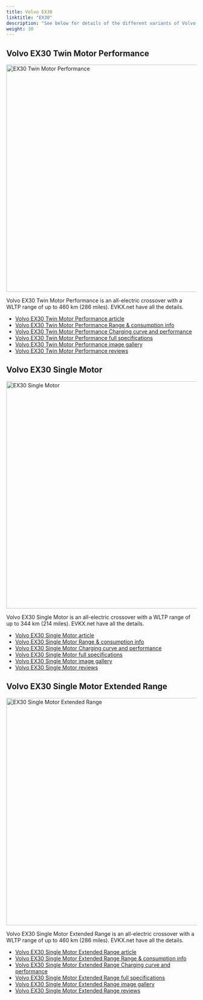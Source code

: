 ```yaml
---
title: Volvo EX30
linktitle: "EX30"
description: "See below for details of the different variants of Volvo EX30"
weight: 30
---
```

## Volvo EX30 Twin Motor Performance

<a href="/models/volvo/ex30/ex30_twin_motor_performance/"><img src="https://media.evkx.net/multimedia/models/volvo/ex30/ex30_twin_motor_performance/main_1_st.jpg" width="800" height="600" alt="EX30 Twin Motor Performance" ></a>

Volvo EX30 Twin Motor Performance is an all-electric crossover with a WLTP range of up to 460 km (286 miles). EVKX.net have all the details. 

- [Volvo EX30 Twin Motor Performance article](/models/volvo/ex30/ex30_twin_motor_performance/)
- [Volvo EX30 Twin Motor Performance Range & consumption info](/models/volvo/ex30/ex30_twin_motor_performance//rangeandconsumption)
- [Volvo EX30 Twin Motor Performance Charging curve and performance](/models/volvo/ex30/ex30_twin_motor_performance//chargingcurve)
- [Volvo EX30 Twin Motor Performance full specifications](/models/volvo/ex30/ex30_twin_motor_performance//specifications)
- [Volvo EX30 Twin Motor Performance image gallery](/models/volvo/ex30/ex30_twin_motor_performance//gallery)
- [Volvo EX30 Twin Motor Performance reviews](/models/volvo/ex30/ex30_twin_motor_performance//reviews)

## Volvo EX30 Single Motor

<a href="/models/volvo/ex30/ex30_single_motor/"><img src="https://media.evkx.net/multimedia/models/volvo/ex30/ex30_single_motor/main_1_st.jpg" width="800" height="600" alt="EX30 Single Motor" ></a>

Volvo EX30 Single Motor is an all-electric crossover with a WLTP range of up to 344 km (214 miles). EVKX.net have all the details. 

- [Volvo EX30 Single Motor article](/models/volvo/ex30/ex30_single_motor/)
- [Volvo EX30 Single Motor Range & consumption info](/models/volvo/ex30/ex30_single_motor//rangeandconsumption)
- [Volvo EX30 Single Motor Charging curve and performance](/models/volvo/ex30/ex30_single_motor//chargingcurve)
- [Volvo EX30 Single Motor full specifications](/models/volvo/ex30/ex30_single_motor//specifications)
- [Volvo EX30 Single Motor image gallery](/models/volvo/ex30/ex30_single_motor//gallery)
- [Volvo EX30 Single Motor reviews](/models/volvo/ex30/ex30_single_motor//reviews)

## Volvo EX30 Single Motor Extended Range

<a href="/models/volvo/ex30/ex30_single_motor_extended_range/"><img src="https://media.evkx.net/multimedia/models/volvo/ex30/ex30_single_motor_extended_range/main_1_st.jpg" width="800" height="600" alt="EX30 Single Motor Extended Range" ></a>

Volvo EX30 Single Motor Extended Range is an all-electric crossover with a WLTP range of up to 460 km (286 miles). EVKX.net have all the details. 

- [Volvo EX30 Single Motor Extended Range article](/models/volvo/ex30/ex30_single_motor_extended_range/)
- [Volvo EX30 Single Motor Extended Range Range & consumption info](/models/volvo/ex30/ex30_single_motor_extended_range//rangeandconsumption)
- [Volvo EX30 Single Motor Extended Range Charging curve and performance](/models/volvo/ex30/ex30_single_motor_extended_range//chargingcurve)
- [Volvo EX30 Single Motor Extended Range full specifications](/models/volvo/ex30/ex30_single_motor_extended_range//specifications)
- [Volvo EX30 Single Motor Extended Range image gallery](/models/volvo/ex30/ex30_single_motor_extended_range//gallery)
- [Volvo EX30 Single Motor Extended Range reviews](/models/volvo/ex30/ex30_single_motor_extended_range//reviews)

